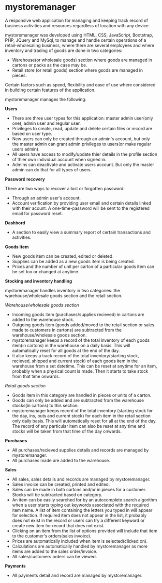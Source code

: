 # mystoremanager
A responsive web application for managing and keeping track record of business activities and resources regardless of location with any device.

mystoremanager was developed using HTML, CSS, JavaScript, Bootstrap, PHP, JQuery and MySql, to manage and handle certain operations of a retail-wholesaling business, where there are several employees and where inventory and trading of goods are done in two categories:
- Warehouse(or wholesale goods) section where goods are managed in cartons or packs as the case may be.
- Retail store (or retail goods) section where goods are managed in pieces.

Certain factors such as speed, flexibility and ease of use where considered in building certain features of the application.

mystoremanager manages the following:

**Users**
- There are three user types for this application: master admin user(only one), admin user and regular user.
- Privileges to create, read, update and delete certain files or record are based on user type. 
- New users can only be created through an admin's account, but only the master admin can grant admin privileges to users(or make regular users admin).
- All users have access to modify/update thier details in the profile section of thier own individual account when signed in.
- Admins can deactivate and activate users account. But only the master admin can do that for all types of users.

**Password recovery**

There are two ways to recover a lost or forgotten password:
- Through an admin user's account.
- Account verification by providing user email and certain details linked with their acount. A one-time-password will be sent to the registered email for password reset.

**Dashbord**
- A section to easily view a summary report of certain transactions and activities.

**Goods Item**
- New goods item can be created, edited or deleted.
- Supplies can be added as a new goods item is being created.
- Prices and the number of unit per carton of a particular goods item can be set too or changed at anytime.

**Stocking and inventory handling**

mystoremanager handles inventory in two categories: the warehouse/wholesale goods section and the retail section.

*Warehouse/wholesale goods section*
- Incoming goods item (purchases/supplies recieved) in cartons are added to the warehouse stock.
- Outgoing goods item (goods added/moved to the retail section or sales made to customers in cartons) are subtracted from the warehouse/wholesale goods section. 
- mystoremanager keeps a record of the total inventory of each goods item(in cartons) in the warehouse on a daily basis. This will automatically reset for all goods at the end of the day.
- It also keeps a track record of the total inventory(starting stock, recieved, shipped and current stock) of each goods item in the warehouse from a set datetime.
This can be reset at anytime for an item, probably when a physical count is made. Then it starts to take stock from that time onwards.

*Retail goods section*
- Goods item in this category are handled in pieces or units of a carton.
- Goods can only be added and are subtracted from the warehouse stocks(in cartons) to this section.
- mystoremanager keeps record of the total inventory (starting stock for the day, ins, outs and current stock) for each item in the retail section only daily basis. This will automatically reset for all at the end of the day.
The record of any particular item can also be reset at any time and stocks will be taken from that time of the day onwards.

**Purchases**
- All purchases/recieved supplies details and records are managed by mystoremanager.
- All purchases made are added to the warehouse.

**Sales**
- All sales, sales details and records are managed by mystoremanager.
- Sales invoice can be created, printed and edited.
- Sales can be made in both cartons and/or in pieces for a customer. Stocks will be subtracted based on category.
- An item can be easily searched for by an autocomplete search algorithm when a user starts typing out keywords associated with the required item name.
  A list of item containing the letters you typed in will appear for selection.
  If required item does not appear in the list, it probably does not exist in the record or users can try a different keyword or create new item for record that does not exist.
- Clicking on an item from the list of options provided will include that item to the customer's orders(sales invoice).
- Prices are automatically included when item is selected(clicked on).
- Calculations are automatically handled by mystoremanager as more items are added to the sales order/invoice.
- All sales/customers orders can be viewed.

**Payments**
- All payments detail and record are managed by mystoremanager.
